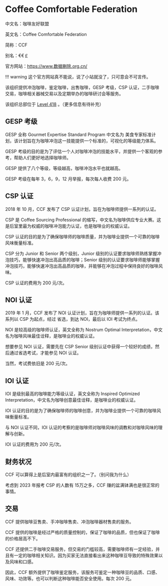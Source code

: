# Coffee Comfortable Federation

中文名：咖啡友好联盟

英文名：Coffee Comfortable Federation

简称：CCF

别名：€€￡ 

官方网站：<https://www.数据删除.org.cn/> 

!!! warning 
    这个官方网站真不能说，说了小站就没了，只可意会不可言传。

该组织提供冲泡咖啡，鉴定咖啡，出售咖啡，GESP 考级，CSP 认证，二手咖啡交易，咖啡相关器械交易以及定期举办的咖啡研讨会等服务。

该组织总部位于 [Level 418](https://chocolateater.github.io/FD-Class/Levels/Level_FD-418) 。（更多信息有待补充）

## GESP 考级

GESP 全称 Gourmet Expertise Standard Program 中文名为 美食专家标准计划，该计划旨在为咖啡冲泡这一技能提供一个标准的，可视化的等级能力体系。

GESP 考级的目的是为了评估一个人对咖啡冲泡的技能水平，并提供一个客观的参考，帮助人们更好地选择咖啡师。

GESP 提供了八个等级，等级越高，咖啡冲泡水平也就越高。

GESP 考级在每年 3，6，9，12 月举报，每次每人收费 200 元。

## CSP 认证

2018 年 10 月，CCF 发布了 CSP 认证计划，旨在为咖啡师提供一系列的认证。

CSP 是 Coffee Sourcing Professional 的缩写，中文名为咖啡供应专业大赛。这是后室里最为权威的咖啡冲泡能力认证，也是咖啡业的权威认证。

CSP 认证的目的是为了确保咖啡师的咖啡质量，并为咖啡业提供一个可靠的咖啡风味衡量标准。

CSP 分为 Junior 和 Senior 两个级别，Junior 级别的认证要求咖啡师熟练掌握冲泡技巧，能够快速冲泡出高品质的咖啡；Senior 级别的认证要求咖啡师能够掌握冲泡技巧，能够快速冲泡出高品质的咖啡，并能够在冲泡过程中保持良好的咖啡风味。

CSP 认证的费用为 200 元/次。

## NOI 认证

2019 年 1 月，CCF 发布了 NOI 认证计划，旨在为咖啡师提供一系列的认证。该系列以 CSP 为起点，经过 省选，到达 NOI，最后以 IOI 考试为终点。

NOI 是较高级的咖啡师认证，英文全称为 Nostrum Optimal Interpretation，中文名为咖啡风味最佳诠释，是咖啡业的权威认证。

想要参见 NOI 认证，需要先在 CSP Senior 级别认证中获得一个较好的成绩，然后通过省选考试，才能参见 NOI 认证。

当然，考试费依旧是 200 元/次。

## IOI 认证

IOI 是级别最高的咖啡能力等级认证，英文全称为 Inspired Optimized Interpretation，中文名为咖啡创意最佳诠释，是咖啡业的权威认证。

IOI 认证的目的是为了确保咖啡师的咖啡创意，并为咖啡业提供一个可靠的咖啡风味衡量标准。

与 NOI 认证不同，IOI 认证的考察的是咖啡师对咖啡风味的调教和对咖啡风味的理解与创新。

IOI 认证的费用为 200 元/次。

## 财务状况

CCF 可以算得上是后室内最富有的组织之一了。（别问我为什么）

考虑到 2023 年报考 CSP 的人数有 15万之多，CCF 赚的盆满钵满也是很正常的事情。

## 交易

CCF 提供咖啡豆售卖、手冲咖啡售卖、冲泡咖啡器材售卖的服务。

CCF 提供的咖啡是经过严格的质量控制的，保证了咖啡的品质，但也保证了咖啡的价格居高不下。

CCF 还提供二手咖啡交易服务，但交易的门槛较高，需要咖啡师有一定经验，并且有一定的咖啡相关知识。因为买家无法直接看出来这种咖啡豆导致的特殊效果以及风味和口感。

因此，CCF 额外提供了咖啡鉴定服务，该服务可鉴定一种咖啡豆的品质、口感、风味、功效等。也可以判断这种咖啡能否安全使用。每次 200 元。